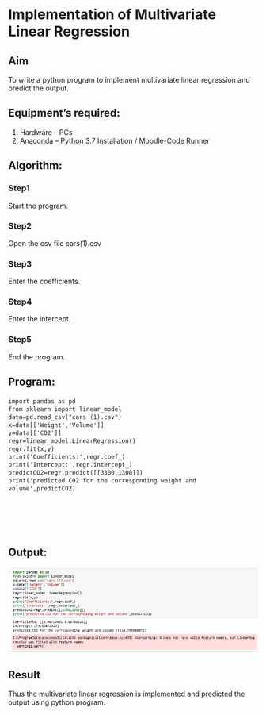 # Implementation of Multivariate Linear Regression
## Aim
To write a python program to implement multivariate linear regression and predict the output.
## Equipment’s required:
1.	Hardware – PCs
2.	Anaconda – Python 3.7 Installation / Moodle-Code Runner
## Algorithm:
### Step1
Start the program.

### Step2
Open the csv file cars(1).csv

### Step3
Enter the coefficients.

### Step4
Enter the intercept.

### Step5
End the program.

## Program:
```
import pandas as pd
from sklearn import linear_model
data=pd.read_csv("cars (1).csv")
x=data[['Weight','Volume']]
y=data[['CO2']]
regr=linear_model.LinearRegression()
regr.fit(x,y)
print('Coefficients:',regr.coef_)
print('Intercept:',regr.intercept_)
predictCO2=regr.predict([[3300,1300]])
print('predicted CO2 for the corresponding weight and volume',predictCO2)






```
## Output:
![Output](/multivariatepoutput.png)

## Result
Thus the multivariate linear regression is implemented and predicted the output using python program.
